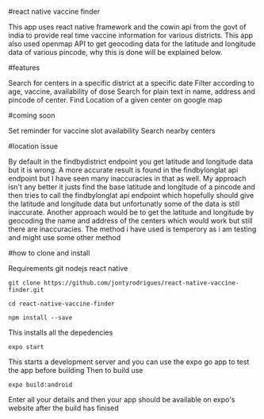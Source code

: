 #react native vaccine finder

This app uses react native framework and the cowin api from the govt of india to provide real time vaccine information for various districts.
This app also used openmap API to get geocoding data for the latitude and longitude data of various pincode, why this is done will be explained below.


#features

Search for centers in a specific district at a specific date
Filter according to age, vaccine, availability of dose
Search for plain text in name, address and pincode of center.
Find Location of a given center on google map

#coming soon 

Set reminder for vaccine slot availability
Search nearby centers

#location issue 

By default in the findbydistrict endpoint you get latitude and longitude data but it is wrong. A more accurate result is found in the findbylonglat api endpoint but I have seen many inaccuracies in that as well. My approach isn't any better it justs find the base latitude and longitude of a pincode and then tries to call the findbylonglat api endpoint which hopefully should give the latitude and longitude data but unfortunatly some of the data is still inaccurate. 
Another approach would be to get the latitude and longitude by geocoding the name and address of the centers which would work but still there are inaccuracies. 
The method i have used is temperory as i am testing and might use some other method

#how to clone and install

Requirements
git
nodejs
react native

```console
git clone https://github.com/jontyrodrigues/react-native-vaccine-finder.git
```
```console 
cd react-native-vaccine-finder
```
```console
npm install --save
```
This installs all the depedencies
```console
expo start
```
This starts a development server and you can use the expo go app to test the app before building
Then to build use
```console
expo build:android
```
Enter all your details and then your app should be available on expo's website after the build has finised
